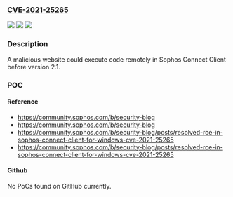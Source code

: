 ### [CVE-2021-25265](https://cve.mitre.org/cgi-bin/cvename.cgi?name=CVE-2021-25265)
![](https://img.shields.io/static/v1?label=Product&message=Sophos%20Connect%20Client&color=blue)
![](https://img.shields.io/static/v1?label=Version&message=%3C%3D%202.0%20&color=brighgreen)
![](https://img.shields.io/static/v1?label=Vulnerability&message=n%2Fa&color=brighgreen)

### Description

A malicious website could execute code remotely in Sophos Connect Client before version 2.1.

### POC

#### Reference
- https://community.sophos.com/b/security-blog
- https://community.sophos.com/b/security-blog
- https://community.sophos.com/b/security-blog/posts/resolved-rce-in-sophos-connect-client-for-windows-cve-2021-25265
- https://community.sophos.com/b/security-blog/posts/resolved-rce-in-sophos-connect-client-for-windows-cve-2021-25265

#### Github
No PoCs found on GitHub currently.

